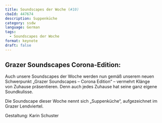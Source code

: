 ```yaml
---
title: Soundscapes der Woche (#10)
cbaId: 447674
description: Suppenküche
category: ssdw
language: German
tags:
  - Soundscapes der Woche
format: keynote
draft: false
---
```

## Grazer Soundscapes Corona-Edition:

Auch unsere Soundscapes der Woche werden nun gemäß unserem neuen Schwerpunkt „Grazer Soundscapes – Corona Edition“ – vermehrt Klänge von Zuhause präsentieren. Denn auch jedes Zuhause hat seine ganz eigene Soundkulisse.

Die Soundscape dieser Woche nennt sich „Suppenküche“, aufgezeichnet im Grazer Lendviertel.

Gestaltung: Karin Schuster



